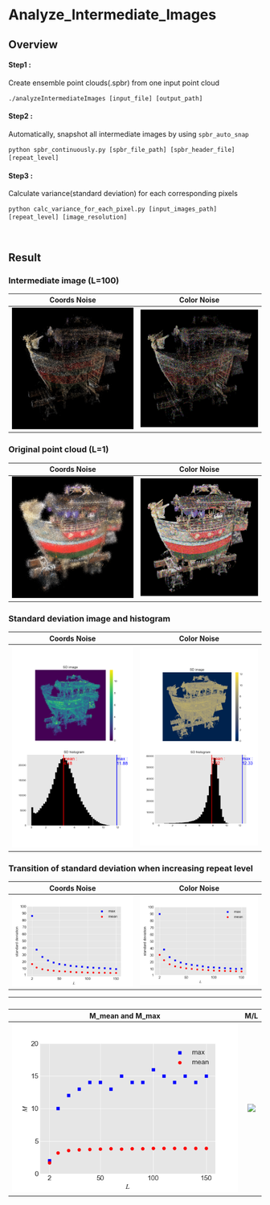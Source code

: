 # Analyze_Intermediate_Images

## Overview
#### Step1 :
Create ensemble point clouds(.spbr) from one input point cloud
```
./analyzeIntermediateImages [input_file] [output_path]
```

#### Step2 :
Automatically, snapshot all intermediate images by using `spbr_auto_snap`
```
python spbr_continuously.py [spbr_file_path] [spbr_header_file] [repeat_level]
```

#### Step3 :
Calculate variance(standard deviation) for each corresponding pixels
```
python calc_variance_for_each_pixel.py [input_images_path] [repeat_level] [image_resolution]
```

<br>

## Result
### Intermediate image (L=100)
|Coords Noise|Color Noise|
|:-:|:-:|
|![](assets/coords_ensemble.bmp)|![](assets/color_ensemble.bmp)|


### Original point cloud (L=1)
|Coords Noise|Color Noise|
|:-:|:-:|
|![](assets/coords_LR1.bmp)|![](assets/color_LR1.bmp)|

### Standard deviation image and histogram
|Coords Noise|Color Noise|
|:-:|:-:|
|![](assets/coords_figure.png)|![](assets/color_figure.png)|

### Transition of standard deviation when increasing repeat level
|Coords Noise|Color Noise|
|:-:|:-:|
|![](assets/coords_SD_mean_max.png)|![](assets/color_SD_mean_max.png)|

***

### 
|M_mean and M_max|M/L|
|:-:|:-:|
|![](assets/M_mean_max.png)|![](assets/M/L.png)|